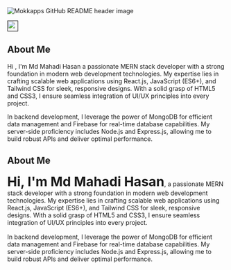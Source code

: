 <img src="https://i.ibb.co/PtGXvhp/stock-vector-programming-web-banner-best-programming-languages-technology-process-of-software-develo.jpg" alt="Mokkapps GitHub README header image">
<p><a href=""><img src="https://img.shields.io/badge/linkedin-%230077B5.svg?&style=for-the-badge&logo=linkedin&logoColor=white" height=25></a></p>


<h2>About Me</h2>
<p>
<p> <span className='lg:text-3xl text-xl font-bold'>Hi , I'm Md Mahadi Hasan</span> a passionate MERN stack developer with a strong foundation in modern web development technologies. My expertise lies in crafting scalable web applications using React.js, JavaScript (ES6+), and Tailwind CSS for sleek, responsive designs. With a solid grasp of HTML5 and CSS3, I ensure seamless integration of UI/UX principles into every project.</p>  
</p>
<p className='mt-4'> In backend development, I leverage the power of MongoDB for efficient data management and Firebase for real-time database capabilities. My server-side proficiency includes Node.js and Express.js, allowing me to build robust APIs and deliver optimal performance.</p>
  
<h2>About Me</h2>
<p>
  <span style="font-size: 1.875rem; font-weight: bold;">Hi, I'm Md Mahadi Hasan</span>, a passionate MERN stack developer with a strong foundation in modern web development technologies. My expertise lies in crafting scalable web applications using React.js, JavaScript (ES6+), and Tailwind CSS for sleek, responsive designs. With a solid grasp of HTML5 and CSS3, I ensure seamless integration of UI/UX principles into every project.
</p>
<p style="margin-top: 1rem;">
  In backend development, I leverage the power of MongoDB for efficient data management and Firebase for real-time database capabilities. My server-side proficiency includes Node.js and Express.js, allowing me to build robust APIs and deliver optimal performance.
</p>
